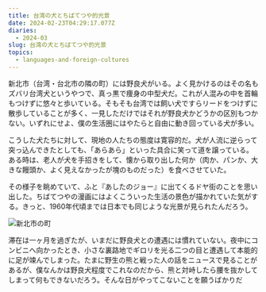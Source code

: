 ```yaml
---
title: 台湾の犬とちばてつや的光景
date: 2024-02-23T04:29:17.077Z
diaries:
  - 2024-03
slug: 台湾の犬とちばてつや的光景
topics:
  - languages-and-foreign-cultures
---
```

新北市（台湾・台北市の隣の町）には野良犬がいる。よく見かけるのはその名もズバリ台湾犬というやつで、真っ黒で痩身の中型犬だ。これが人混みの中を首輪もつけずに悠々と歩いている。そもそも台湾では飼い犬ですらリードをつけずに散歩していることが多く、一見しただけではそれが野良犬かどうかの区別もつかない。いずれにせよ、僕の生活圏にはやたらと自由に動き回っている犬が多い。

こうした犬たちに対して、現地の人たちの態度は寛容的だ。犬が人流に逆らって突っ込んできたとしても、「あらあら」といった具合に笑って道を譲っている。ある時は、老人が犬を手招きをして、懐から取り出した何か（肉か、パンか、大きな饅頭か、よく見えなかったが塊のものだった）を食べさせていた。

その様子を眺めていて、ふと『あしたのジョー』に出てくるドヤ街のことを思い出した。ちばてつやの漫画にはよくこういった生活の景色が描かれていた気がする。きっと、1960年代頃までは日本でも同じような光景が見られたんだろう。

![新北市の町](/images/diary/image.png "新北市の町")

滞在は一ヶ月を過ぎたが、いまだに野良犬との遭遇には慣れていない。夜中にコンビニへ向かったとき、小さな裏路地でギロリを光る二つの目と遭遇して本能的に足が竦んでしまった。たまに野生の熊と戦った人の話をニュースで見ることがあるが、僕なんかは野良犬程度でこれなのだから、熊と対峙したら腰を抜かしてしまって何もできないだろう。そんな日がやってこないことを願うばかりだ